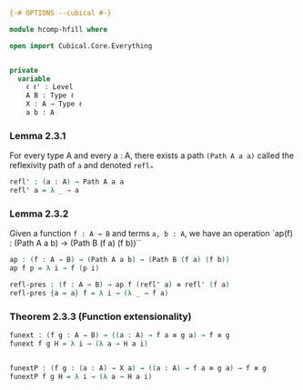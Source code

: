 ```agda
{-# OPTIONS --cubical #-}

module hcomp-hfill where

open import Cubical.Core.Everything


private
  variable
    ℓ ℓ' : Level
    A B : Type ℓ
    X : A → Type ℓ
    a b : A

```


### Lemma 2.3.1

For every type A and every a : A, there exists a path `(Path A a a)` called the reflexivity path of `a` and denoted `reflₐ`

```agda
refl' : (a : A) → Path A a a
refl' a = λ _ → a
```

### Lemma 2.3.2

Given a function `f : A → B` and terms `a, b : A`, we have an operation `ap(f) : (Path A a b) → (Path B (f a) (f b))``

```agda
ap : (f : A → B) → (Path A a b) → (Path B (f a) (f b))
ap f p = λ i → f (p i)
```

```agda
refl-pres : (f : A → B) → ap f (refl' a) ≡ refl' (f a)
refl-pres {a = a} f = λ i → (λ _ → f a)
```


### Theorem 2.3.3 (Function extensionality)

```agda
funext : (f g : A → B) → ((a : A) → f a ≡ g a) → f ≡ g
funext f g H = λ i → (λ a → H a i)


funextP : (f g : (a : A) → X a) → ((a : A) → f a ≡ g a) → f ≡ g
funextP f g H = λ i → (λ a → H a i)
```
